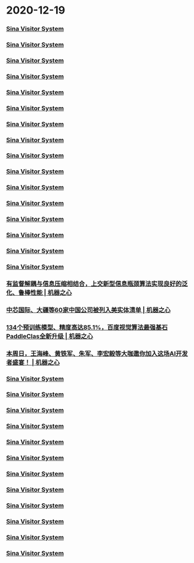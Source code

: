 
# 2020-12-19

### [Sina Visitor System](https://weibo.com/1402400261/Jz7NqtRRB)

### [Sina Visitor System](https://weibo.com/1402400261/Jz7Mqbi6F)

### [Sina Visitor System](https://weibo.com/1402400261/Jz8nJhWIv)

### [Sina Visitor System](https://weibo.com/1402400261/Jz8j0E10W)

### [Sina Visitor System](https://weibo.com/1402400261/Jz8aXCbQx)

### [Sina Visitor System](https://weibo.com/1402400261/Jz86FEuO7)

### [Sina Visitor System](https://weibo.com/1402400261/Jz7XbDQUx)

### [Sina Visitor System](https://weibo.com/1402400261/Jz7RI8RKh)

### [Sina Visitor System](https://weibo.com/1402400261/Jz8BZmrxw)

### [Sina Visitor System](https://weibo.com/1402400261/Jz8vstCHC)

### [Sina Visitor System](https://weibo.com/1402400261/Jz8sDDcjM)

### [Sina Visitor System](https://weibo.com/1402400261/Jz8qlugfy)

### [Sina Visitor System](https://weibo.com/1402400261/Jz95JdDa3)

### [Sina Visitor System](https://weibo.com/1402400261/Jz8W1kKAe)

### [Sina Visitor System](https://weibo.com/1402400261/Jz8Xz31pI)

### [Sina Visitor System](https://weibo.com/1402400261/Jzasg4vpT)

### [有监督解耦与信息压缩相结合，上交新型信息瓶颈算法实现良好的泛化、鲁棒性能 | 机器之心](https://www.jiqizhixin.com/articles/2020-12-19-3)

### [中芯国际、大疆等60家中国公司被列入美实体清单 | 机器之心](https://www.jiqizhixin.com/articles/2020-12-19-2)

### [134个预训练模型、精度高达85.1%，百度视觉算法最强基石PaddleClas全新升级 | 机器之心](https://www.jiqizhixin.com/articles/2020-12-19)

### [本周日，王海峰、黄铁军、朱军、李宏毅等大咖邀你加入这场AI开发者盛宴！ | 机器之心](https://www.jiqizhixin.com/articles/2020-12-19-4)

### [Sina Visitor System](https://weibo.com/1402400261/JzbxSwZjn)

### [Sina Visitor System](https://weibo.com/1402400261/JzbtBpevi)

### [Sina Visitor System](https://weibo.com/1402400261/JzbFBcK78)

### [Sina Visitor System](https://weibo.com/1402400261/JzbBDEqwX)

### [Sina Visitor System](https://weibo.com/1402400261/JzcfXgRc1)

### [Sina Visitor System](https://weibo.com/1402400261/Jzce77Pfr)

### [Sina Visitor System](https://weibo.com/1402400261/Jzc3RdQ3z)

### [Sina Visitor System](https://weibo.com/1402400261/Jzc2A6Lkp)

### [Sina Visitor System](https://weibo.com/1402400261/Jzcxy8LrO)

### [Sina Visitor System](https://weibo.com/1402400261/JzcsVfzoW)

### [Sina Visitor System](https://weibo.com/1402400261/Jzcp7sqJq)

### [Sina Visitor System](https://weibo.com/1402400261/JzdAM1NWS)